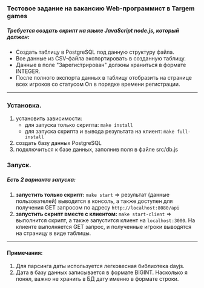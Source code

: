 ### Тестовое задание на вакансию Web-программист в Targem games
##### Требуется создать скрипт на языке JavaScript node.js, который должен:
- Создать таблицу в PostgreSQL под данную структуру файла.
- Все данные из CSV-файла экспортировать в созданную таблицу.
- Данные в поле "Зарегистрирован" должны храниться в формате INTEGER.
- После полного экспорта данных в таблицу отобразить на странице всех игроков со статусом On в порядке времени регистрации.

------------

### Установка.
1. установить зависимости:
	- для запуска только скрипта: `make install`
	- для запуска скрипта и вывода результата на клиент: `make full-install`
2. создать базу данных PostgreSQL
3. подключиться к базе данных, заполнив поля в файле src/db.js

### Запуск.
##### Есть 2 варианта запуска:
1. **запустить только скрипт:** `make start` => результат (данные пользователей) выводится в консоль, а также доступен для получения GET запросом по адресу `http://localhost:8080/api`
2. **запустить скрипт вместе с клиентом:** `make start-client` => выполнится скрипт, а также запустится клиент на `localhost:3000`. На клиенте выполняется GET запрос, и полученные игроки выводятся на страницу в виде таблицы.

------------

#### Примечания:
1. Для парсинга даты используется легковесная библиотека dayjs.
2. Дата в базу данных записывается в формате BIGINT. Насколько я понял, важно не хранить в БД дату именно в формате строки.
